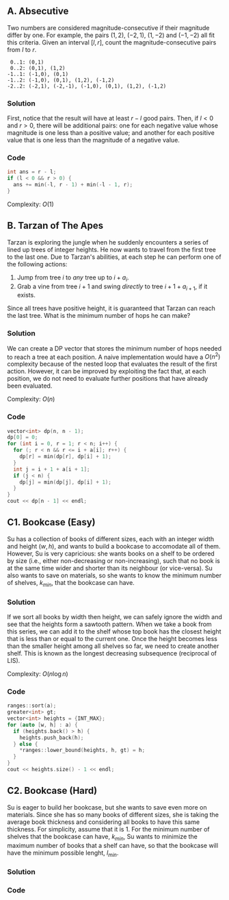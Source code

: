 ## A. Absecutive

Two numbers are considered magnitude-consecutive if their magnitude differ by one. For example, the pairs $(1,2)$, $(-2,1)$, $(1,-2)$ and $(-1,-2)$ all fit this criteria. Given an interval $[l,r]$, count the magnitude-consecutive pairs from $l$ to $r$.

     0..1: (0,1)
     0..2: (0,1), (1,2)
    -1..1: (-1,0), (0,1)
    -1..2: (-1,0), (0,1), (1,2), (-1,2)
    -2..2: (-2,1), (-2,-1), (-1,0), (0,1), (1,2), (-1,2)

### Solution

First, notice that the result will have at least $r - l$ good pairs. Then, if $l < 0$ and $r > 0$, there will be additional pairs: one for each negative value whose magnitude is one less than a positive value; and another for each positive value that is one less than the magnitude of a negative value.

### Code

```cpp
int ans = r - l;
if (l < 0 && r > 0) {
  ans += min(-l, r - 1) + min(-l - 1, r);
}
```

Complexity: $O(1)$

## B. Tarzan of The Apes

Tarzan is exploring the jungle when he suddenly encounters a series of lined up trees of integer heights. He now wants to travel from the first tree to the last one. Due to Tarzan's abilities, at each step he can perform one of the following actions:

1. Jump from tree $i$ to _any_ tree up to $i+a_i$.
2. Grab a vine from tree $i+1$ and swing _directly_ to tree $i+1+a_{i+1}$, if it exists.

Since all trees have positive height, it is guaranteed that Tarzan can reach the last tree. What is the minimum number of hops he can make?

### Solution

We can create a DP vector that stores the minimum number of hops needed to reach a tree at each position. A naive implementation would have a $O(n^2)$ complexity because of the nested loop that evaluates the result of the first action. However, it can be improved by exploiting the fact that, at each position, we do not need to evaluate further positions that have already been evaluated.

Complexity: $O(n)$

### Code

```cpp
vector<int> dp(n, n - 1);
dp[0] = 0;
for (int i = 0, r = 1; r < n; i++) {
  for (; r < n && r <= i + a[i]; r++) {
    dp[r] = min(dp[r], dp[i] + 1);
  }
  int j = i + 1 + a[i + 1];
  if (j < n) {
    dp[j] = min(dp[j], dp[i] + 1);
  }
}
cout << dp[n - 1] << endl;
```

## C1. Bookcase (Easy)

Su has a collection of books of different sizes, each with an integer width and height $(w,h)$, and wants to build a bookcase to accomodate all of them. However, Su is very capricious: she wants books on a shelf to be ordered by size (i.e., either non-decreasing or non-increasing), such that no book is at the same time wider and shorter than its neighbour (or vice-versa). Su also wants to save on materials, so she wants to know the minimum number of shelves, $k_{min}$, that the bookcase can have.

### Solution

If we sort all books by width then height, we can safely ignore the width and see that the heights form a sawtooth pattern. When we take a book from this series, we can add it to the shelf whose top book has the closest height that is less than or equal to the current one. Once the height becomes less than the smaller height among all shelves so far, we need to create another shelf. This is known as the longest decreasing subsequence (reciprocal of LIS).

Complexity: $O(n \log n)$

### Code

```cpp
ranges::sort(a);
greater<int> gt;
vector<int> heights = {INT_MAX};
for (auto [w, h] : a) {
  if (heights.back() > h) {
    heights.push_back(h);
  } else {
    *ranges::lower_bound(heights, h, gt) = h;
  }
}
cout << heights.size() - 1 << endl;
```

## C2. Bookcase (Hard)

Su is eager to build her bookcase, but she wants to save even more on materials. Since she has so many books of different sizes, she is taking the average book thickness and considering all books to have this same thickness. For simplicity, assume that it is $1$. For the minimum number of shelves that the bookcase can have, $k_{min}$, Su wants to minimize the maximum number of books that a shelf can have, so that the bookcase will have the minimum possible lenght, $l_{min}$.

### Solution

### Code
